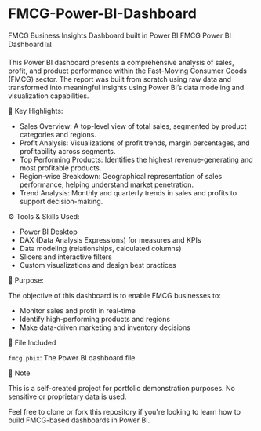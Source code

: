 # FMCG-Power-BI-Dashboard
FMCG Business Insights Dashboard built in Power BI
FMCG Power BI Dashboard 📊

This Power BI dashboard presents a comprehensive analysis of sales, profit, and product performance within the Fast-Moving Consumer Goods (FMCG) sector. The report was built from scratch using raw data and transformed into meaningful insights using Power BI’s data modeling and visualization capabilities.

🧠 Key Highlights:

- Sales Overview: A top-level view of total sales, segmented by product categories and regions.
- Profit Analysis: Visualizations of profit trends, margin percentages, and profitability across segments.
- Top Performing Products: Identifies the highest revenue-generating and most profitable products.
- Region-wise Breakdown: Geographical representation of sales performance, helping understand market penetration.
- Trend Analysis: Monthly and quarterly trends in sales and profits to support decision-making.

⚙️ Tools & Skills Used:

- Power BI Desktop
- DAX (Data Analysis Expressions) for measures and KPIs
- Data modeling (relationships, calculated columns)
- Slicers and interactive filters
- Custom visualizations and design best practices

🎯 Purpose:

The objective of this dashboard is to enable FMCG businesses to:
- Monitor sales and profit in real-time
- Identify high-performing products and regions
- Make data-driven marketing and inventory decisions

📁 File Included

`fmcg.pbix`: The Power BI dashboard file

📌 Note

This is a self-created project for portfolio demonstration purposes. No sensitive or proprietary data is used.

Feel free to clone or fork this repository if you're looking to learn how to build FMCG-based dashboards in Power BI.

